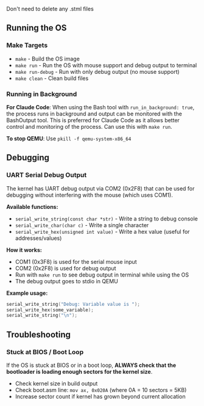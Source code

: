 Don't need to delete any .stml files

## Running the OS

### Make Targets
- `make` - Build the OS image
- `make run` - Run the OS with mouse support and debug output to terminal
- `make run-debug` - Run with only debug output (no mouse support)
- `make clean` - Clean build files

### Running in Background
**For Claude Code**: When using the Bash tool with `run_in_background: true`, the process runs in background and output can be monitored with the BashOutput tool. This is preferred for Claude Code as it allows better control and monitoring of the process. Can use this with `make run`.

**To stop QEMU**: Use `pkill -f qemu-system-x86_64`

## Debugging

### UART Serial Debug Output
The kernel has UART debug output via COM2 (0x2F8) that can be used for debugging without interfering with the mouse (which uses COM1).

**Available functions:**
- `serial_write_string(const char *str)` - Write a string to debug console
- `serial_write_char(char c)` - Write a single character
- `serial_write_hex(unsigned int value)` - Write a hex value (useful for addresses/values)

**How it works:**
- COM1 (0x3F8) is used for the serial mouse input
- COM2 (0x2F8) is used for debug output
- Run with `make run` to see debug output in terminal while using the OS
- The debug output goes to stdio in QEMU

**Example usage:**
```c
serial_write_string("Debug: Variable value is ");
serial_write_hex(some_variable);
serial_write_string("\n");
```

## Troubleshooting

### Stuck at BIOS / Boot Loop
If the OS is stuck at BIOS or in a boot loop, **ALWAYS check that the bootloader is loading enough sectors for the kernel size**. 
- Check kernel size in build output
- Check boot.asm line: `mov ax, 0x020A` (where 0A = 10 sectors = 5KB)
- Increase sector count if kernel has grown beyond current allocation
